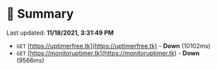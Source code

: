 # 📖 Summary
Last updated: **11/18/2021, 3:31:49 PM**

- `GET` [https://uptimerfree.tk](https://uptimerfree.tk) - **Down** (10102ms)
- `GET` [https://monitoruptimer.tk](https://monitoruptimer.tk) - **Down** (9566ms)
